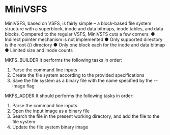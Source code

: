 # MiniVSFS
MiniVSFS, based on VSFS, is fairly simple – a block-based file system structure with a
superblock, inode and data bitmaps, inode tables, and data blocks. Compared to
the regular VSFS, MiniVSFS cuts a few corners:
● Indirect pointer mechanism is not implemented
● Only supported directory is the root (/) directory
● Only one block each for the inode and data bitmap
● Limited size and inode counts


MKFS_BUILDER
It performs the following tasks in order:
1. Parse the command line inputs
2. Create the file system according to the provided specifications
3. Save the file system as a binary file with the name specified by the --image flag

   
MKFS_ADDER
It should performs the following tasks in order:
1. Parse the command line inputs
2. Open the input image as a binary file
3. Search the file in the present working directory, and add the file to the file
system.
4. Update the file system binary image
